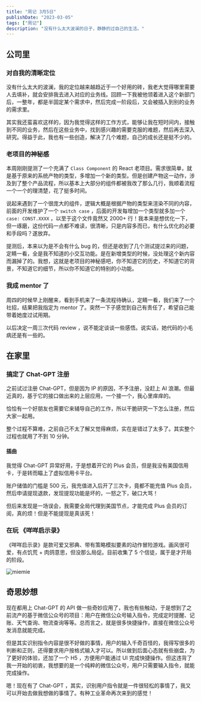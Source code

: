 ```yaml
---
title: "周记 3月5日"
publishDate: "2023-03-05"
tags: ["周记"]
description: "没有什么太大波澜的日子，静静的过自己的生活。"
---
```


## 公司里

### 对自我的清晰定位

没有什么太大的波澜，我的定位越来越趋近于一个好用的砖，我老大觉得哪里需要人去填补，就会安排我去进入对应的业务线。回顾一下我被他领着进入这个新部门后，一整年，都是半固定某个需求中，然后完成一阶段后，又会被插入到别的业务的需求里。

其实我还蛮喜欢这样的，因为我觉得这样的工作方式，能够让我在短时间内，接触到不同的业务，然后在这些业务中，找到感兴趣的需要克服的难题，然后再去深入研究。得益于此，我也有一些创造，解决了几个难题，自己的成长还是挺不少的。

### 老项目的神秘感

本周刚刚提测了一个充满了 `Class Component` 的 React 老项目。需求很简单，就是基于原来的系统产物的类型，多增加一个新的类型。但是创建产物这一动作，涉及到了整个产品流程，所以基本上大部分的组件都被我改了那么几行，我顺着流程一个一个的理清楚，花了挺多时间。

说起来遇到了一个很庞大的组件，逻辑大概是根据产物的类型来渲染不同的内容，前面的开发维护了一个 `switch case` ，后面的开发每增加一个类型就多加一个 `case: CONST.XXXX` ，以至于这个文件竟然又 2000+ 行！我本来是想优化一下，但一琢磨，这份代码一点都不难读，很清晰，只是内容多而已，有什么优化的必要和手段吗？遂放弃。

提测后，本来以为是不会有什么 bug 的，但还是收到了几个测试提过来的问题，定睛一看，全是我不知道的小交互功能。是在新增类型的时候，没处理这个新内容而漏掉了的。我想，这就是老项目的神秘感吧，你不知道它的历史，不知道它的背景，不知道它的细节，所以你不知道它的特别的小功能。

### 我成 mentor 了

周四的时候早上刚醒来，看到手机来了一条流程待确认，定睛一看，我们来了一个社招，结果把我指定为 mentor 了。突然一下子感觉到自己有责任了，希望自己能带着她度过试用期。

以后决定一周三次代码 review ，说不能定谈谈一些感悟。说实话，她代码的小毛病还是有一些的。

## 在家里

### 搞定了 Chat-GPT 注册

之前试过注册 Chat-GPT，但是因为 IP 的原因，不予注册，没赶上 AI 浪潮。但最近真的，基于它的接口做出来的上层应用，一个接一个，我心里痒痒的。

恰恰有一个好朋友也需要它来辅导自己的工作，所以干脆研究一下怎么注册，然后大家一起用。

整个过程不算难，之前自己不太了解又觉得麻烦，实在是错过了太多了。其实整个过程也就用了不到 10 分钟。

#### 插曲

我觉得 Chat-GPT 异常好用，于是想着开它的 Plus 会员，但是我没有美国信用卡，于是转而瞄上了虚拟信用卡平台。

账户储值的门槛是 500 元，我充值进入后开了三次卡，竟都不能充值 Plus 会员，然后申请提现退款，发现提现功能是坏的，一怒之下，破口大骂！

但后来发现是一场误会，我需要全局代理到美国节点，才能完成 Plus 会员的订阅，真的烦！但是不能提现是真该死！

### 在玩 《咩咩启示录》

《咩咩启示录》是款可爱又邪典、带有策略模拟要素的动作冒险游戏。画风很可爱，有点饥荒 + 肉鸽意思，但没那么局促。目前收集了 5 个信徒，属于是才开局的阶段。

![miemie](https://cdn.cloudflare.steamstatic.com/steam/apps/1313140/ss_f4ca3fd0416c3f41c57bc3809bb45f8f20e684ec.1920x1080.jpg?t=1674826230)

## 奇思妙想

现在都用上 Chat-GPT 的 API 做一些奇妙应用了，我也有些触动，于是想到了之前流产的基于微信公众号的项目：用户在微信公众号输入指令，完成定时提醒、记账、天气查询、物流查询等等。总而言之，就是很多快捷操作，直接在微信公众号发消息就能完成。

但是其实识别指令内容是很不好做的事情，用户的输入千奇百怪的，我得写很多的判断和正则，还得要求用户按格式输入才可以。所以做到后面心态就有些崩盘，为了更好的体验，还加了一个 H5 ，方便用户能通过 UI 完成快捷操作。但这违背了我一开始的初衷，我想要的是一个纯粹的微信公众号，用户只需要输入指令，就能完成操作。

嗯！现在有了 Chat-GPT ，其实，识别用户指令就是一件很轻松的事情了，我又可以开始去做我想做的事情了。有种工业革命再次来到的感觉！
